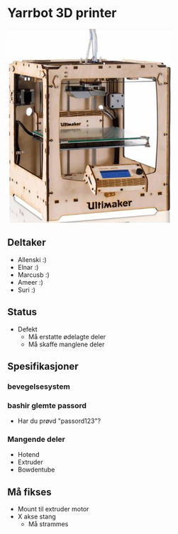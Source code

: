 # Yarrbot 3D printer
![Yarr](ULTIMAKER-ORIGINAL.jpg)


## Deltaker
- Allenski :)
- Elnar :)
- Marcusb :)
- Ameer :)
- Suri :)

## Status
- Defekt
	- Må erstatte ødelagte deler
	- Må skaffe manglene deler

## Spesifikasjoner
### bevegelsesystem
### bashir glemte passord
- Har du prøvd "passord123"?
### Mangende deler
- Hotend
- Extruder
- Bowdentube

## Må fikses
- Mount til extruder motor
- X akse stang
	- Må strammes
